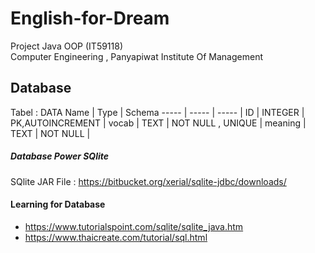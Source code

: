# English-for-Dream
Project Java OOP (IT59118) <br/>
Computer Engineering , Panyapiwat Institute Of Management

## Database 

Tabel : DATA
Name | Type | Schema
----- | ----- | ----- |
ID | INTEGER | PK,AUTOINCREMENT |
vocab | TEXT | NOT NULL , UNIQUE |
meaning | TEXT | NOT NULL |

##### Database Power SQlite
SQlite JAR File : https://bitbucket.org/xerial/sqlite-jdbc/downloads/

#### Learning for Database
* https://www.tutorialspoint.com/sqlite/sqlite_java.htm
* https://www.thaicreate.com/tutorial/sql.html

